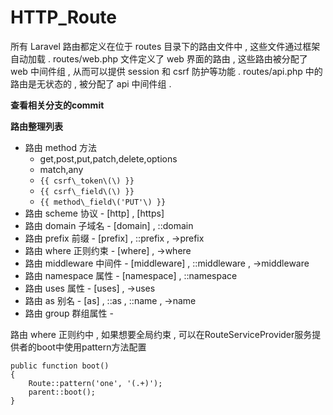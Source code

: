 # HTTP\_Route

所有 Laravel 路由都定义在位于 routes 目录下的路由文件中 , 这些文件通过框架自动加载 . routes/web.php 文件定义了 web 界面的路由 , 这些路由被分配了 web 中间件组 , 从而可以提供 session 和 csrf 防护等功能 . routes/api.php 中的路由是无状态的 , 被分配了 api 中间件组 .

**查看相关分支的commit**

**路由整理列表**

* 路由 method 方法
  * get,post,put,patch,delete,options
  * match,any
  * `{{ csrf\_token\(\) }}`
  * `{{ csrf\_field\(\) }}`
  * `{{ method\_field\('PUT'\) }}`
* 路由 scheme 协议 - \[http\] , \[https\]
* 路由 domain 子域名 - \[domain\] , ::domain
* 路由 prefix 前缀 - \[prefix\] , ::prefix , -&gt;prefix
* 路由 where 正则约束 - \[where\] , -&gt;where
* 路由 middleware 中间件 - \[middleware\] , ::middleware , -&gt;middleware
* 路由 namespace 属性 - \[namespace\] , ::namespace
* 路由 uses 属性 - \[uses\] , -&gt;uses
* 路由 as 别名 - \[as\] , ::as , ::name , -&gt;name
* 路由 group 群组属性 - 

路由 where 正则约中 , 如果想要全局约束 , 可以在RouteServiceProvider服务提供者的boot中使用pattern方法配置

```
public function boot()
{
    Route::pattern('one', '(.+)');
    parent::boot();
}
```



